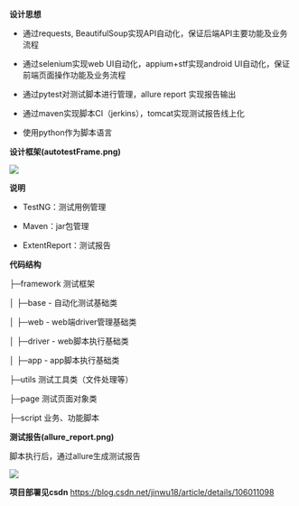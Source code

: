 **设计思想**

- 通过requests, BeautifulSoup实现API自动化，保证后端API主要功能及业务流程

- 通过selenium实现web UI自动化，appium+stf实现android UI自动化，保证前端页面操作功能及业务流程

- 通过pytest对测试脚本进行管理，allure report 实现报告输出

- 通过maven实现脚本CI（jerkins），tomcat实现测试报告线上化

- 使用python作为脚本语言

**设计框架(autotestFrame.png)**

![](https://github.com/jinwu18/web-app-h5-api-pyTestAutomation/blob/master/autotestFrame.png)

**说明** 

- TestNG：测试用例管理

- Maven：jar包管理

- ExtentReport：测试报告

**代码结构** 

├─framework 测试框架

│  ├─base - 自动化测试基础类

│  ├─web - web端driver管理基础类

│  ├─driver - web脚本执行基础类

│  ├─app - app脚本执行基础类

├─utils 测试工具类（文件处理等）

├─page 测试页面对象类

├─script 业务、功能脚本


**测试报告(allure_report.png)**

脚本执行后，通过allure生成测试报告

![](https://github.com/jinwu18/web-app-h5-api-pyTestAutomation/blob/master/allure_report.png)

**项目部署见csdn**
https://blog.csdn.net/jinwu18/article/details/106011098
